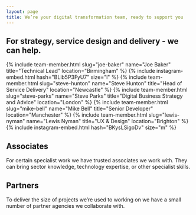 ```yaml
---
layout: page
title: We’re your digital transformation team, ready to support you
---
```


<h2 class="sub-heading">For strategy, service design and delivery - we can help.</h2>


<div class="team-grid">
  {% include team-member.html slug="joe-baker" name="Joe Baker" title="Technical Lead" location="Birmingham" %}
  {% include instagram-embed.html hash="BLib5P3FyU7" size="l" %}
  {% include team-member.html slug="steve-hunton" name="Steve Hunton" title="Head of Service Delivery" location="Newcastle" %}
  {% include team-member.html slug="steve-parks" name="Steve Parks" title="Digital Business Strategy and Advice" location="London" %}
  {% include team-member.html slug="mike-bell" name="Mike Bell" title="Senior Developer" location="Manchester" %}
  {% include team-member.html slug="lewis-nyman" name="Lewis Nyman" title="UX & Design" location="Brighton" %}
  {% include instagram-embed.html hash="BKysLSigoDv" size="m" %}
</div>

<h2 class="sub-heading">Associates</h2>

For certain specialist work we have trusted associates we work with. They can bring sector knowledge, technology expertise, or other specialist skills.

<h2 class="sub-heading">Partners</h2>

To deliver the size of projects we’re used to working on we have a small number of partner agencies we collaborate with.
